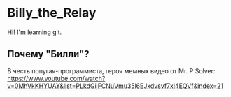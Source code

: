 # Billy_the_Relay

Hi! I'm learning git.

## Почему "Билли"?
В честь попугая-программиста, героя мемных видео от Mr. P Solver:
https://www.youtube.com/watch?v=0MhVkKHYUAY&list=PLkdGijFCNuVmu35l6EJxdvsvf7xj4EQVf&index=21
